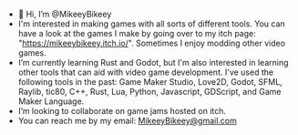 - 👋 Hi, I’m @MikeeyBikeey
- I'm interested in making games with all sorts of different tools.
You can have a look at the games I make by going over to my itch page: "https://mikeeybikeey.itch.io/".
Sometimes I enjoy modding other video games.
- I’m currently learning Rust and Godot, but I'm also interested in learning other tools that can aid with video game development.
I've used the following tools in the past: Game Maker Studio, Love2D, Godot, SFML, Raylib, tic80, C++, Rust, Lua, Python, Javascript, GDScript, and Game Maker Language.
- I’m looking to collaborate on game jams hosted on itch.
- You can reach me by my email: MikeeyBikeey@gmail.com

<!---
MikeeyBikeey/MikeeyBikeey is a ✨ special ✨ repository because its `README.md` (this file) appears on your GitHub profile.
You can click the Preview link to take a look at your changes.
--->
